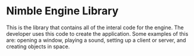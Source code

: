# Nimble Engine Library

This is the library that contains all of the interal code for the engine.
The developer uses this code to create the application. Some examples of this are: opening a window, playing a sound, setting up a client or server, and creating objects in space.

